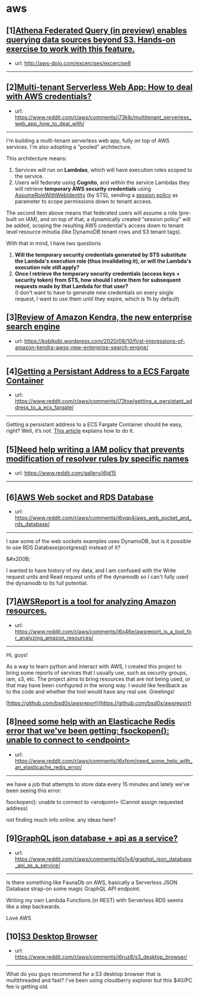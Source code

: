 # aws
## [1][Athena Federated Query (in preview) enables querying data sources beyond S3. Hands-on exercise to work with this feature.](https://www.reddit.com/r/aws/comments/i710jf/athena_federated_query_in_preview_enables/)
- url: http://aws-dojo.com/excercises/excercise8
---

## [2][Multi-tenant Serverless Web App: How to deal with AWS credentials?](https://www.reddit.com/r/aws/comments/i73klb/multitenant_serverless_web_app_how_to_deal_with/)
- url: https://www.reddit.com/r/aws/comments/i73klb/multitenant_serverless_web_app_how_to_deal_with/
---
I'm building a multi-tenant serverless web app, fully on top of AWS services. I'm also adopting a "pooled" architecture.

This architecture means:

1. Services will run on **Lambdas**, which will have execution roles scoped to the service.
2. Users will federate using **Cognito**, and within the service Lambdas they will retrieve **temporary AWS security credentials** using [AssumeRoleWithWebIdentity](https://docs.aws.amazon.com/STS/latest/APIReference/API_AssumeRoleWithWebIdentity.html) (by STS), sending a [session policy](https://aws.amazon.com/blogs/security/create-fine-grained-session-permissions-using-iam-managed-policies/) as parameter to scope permissions down to tenant access.

The second item above means that federated users will assume a role (pre-built on IAM), and on top of that, a dynamically created “session policy” will be added, scoping the resulting AWS credential's access down to tenant level resource minutia (like DynamoDB tenant rows and S3 tenant tags).

With that in mind, I have two questions

1. **Will the temporary security credentials generated by STS substitute the Lambda's execution role (thus invalidating it), or will the Lambda's execution role still apply?**
2. **Once I retrieve the temporary security credentials (access keys + security token) from STS, how should I store them for subsequent requests made by that Lambda for that user?**  
(I don't want to have to generate new credentials on every single request, I want to use them until they expire, which is 1h by default)
## [3][Review of Amazon Kendra, the new enterprise search engine](https://www.reddit.com/r/aws/comments/i74mgp/review_of_amazon_kendra_the_new_enterprise_search/)
- url: https://kobikobi.wordpress.com/2020/08/10/first-impressions-of-amazon-kendra-awss-new-enterprise-search-engine/
---

## [4][Getting a Persistant Address to a ECS Fargate Container](https://www.reddit.com/r/aws/comments/i73toe/getting_a_persistant_address_to_a_ecs_fargate/)
- url: https://www.reddit.com/r/aws/comments/i73toe/getting_a_persistant_address_to_a_ecs_fargate/
---
Getting a persistant address to a ECS Fargate Container should be easy, right? Well, it’s not. [This article](https://medium.com/@niclasgustafsson/getting-a-persistant-address-to-a-ecs-fargate-container-3df5689f6e56?source=friends_link&amp;sk=e7ac1a36513129ee4da52cf24db8293f) explains how to do it.
## [5][Need help writing a IAM policy that prevents modification of resolver rules by specific names](https://www.reddit.com/r/aws/comments/i6jd15/need_help_writing_a_iam_policy_that_prevents/)
- url: https://www.reddit.com/gallery/i6jd15
---

## [6][AWS Web socket and RDS Database](https://www.reddit.com/r/aws/comments/i6vqp4/aws_web_socket_and_rds_database/)
- url: https://www.reddit.com/r/aws/comments/i6vqp4/aws_web_socket_and_rds_database/
---
I saw some of the web sockets examples uses DynamoDB, but is it possible to use RDS Database(postgresql) instead of it?

&amp;#x200B;

I wanted to have history of my data, and I am confused with the Write request units and Read request units of the dynamodb so I can't fully used the dynamodb to its full potential.
## [7][AWSReport is a tool for analyzing Amazon resources.](https://www.reddit.com/r/aws/comments/i6x46e/awsreport_is_a_tool_for_analyzing_amazon_resources/)
- url: https://www.reddit.com/r/aws/comments/i6x46e/awsreport_is_a_tool_for_analyzing_amazon_resources/
---
Hi, guys!

As a way to learn python and interact with AWS, I created this project to bring some reports of services that I usually use, such as security groups, iam, s3, etc. The project aims to bring resources that are not being used, or that may have been configured in the wrong way. I would like feedback as to the code and whether the tool would have any real use. Greetings!

[https://github.com/bsd0x/awsreport](https://github.com/bsd0x/awsreport)
## [8][need some help with an Elasticache Redis error that we've been getting: fsockopen(): unable to connect to &lt;endpoint&gt;](https://www.reddit.com/r/aws/comments/i6xfpm/need_some_help_with_an_elasticache_redis_error/)
- url: https://www.reddit.com/r/aws/comments/i6xfpm/need_some_help_with_an_elasticache_redis_error/
---
we have a job that attempts to store data every 15 minutes and lately we've been seeing this error:

fsockopen(): unable to connect to &lt;endpoint&gt; (Cannot assign requested address)

not finding much info online. any ideas here?
## [9][GraphQL json database + api as a service?](https://www.reddit.com/r/aws/comments/i6s1y4/graphql_json_database_api_as_a_service/)
- url: https://www.reddit.com/r/aws/comments/i6s1y4/graphql_json_database_api_as_a_service/
---

Is there something like FaunaDb on AWS, basically a Serverless JSON Database strap-on some magic GraphQL API endpoint.

Writing my own Lambda Functions (in REST) with Serverless RDS seems like a step backwards.

Love AWS
## [10][S3 Desktop Browser](https://www.reddit.com/r/aws/comments/i6ruz8/s3_desktop_browser/)
- url: https://www.reddit.com/r/aws/comments/i6ruz8/s3_desktop_browser/
---
What do you guys recommend for a S3 desktop browser that is multithreaded and fast? I've been using cloudberry explorer but this $40/PC fee is getting old.
